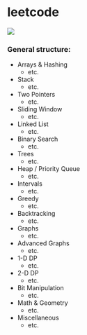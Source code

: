 # leetcode
![](https://github.com/leetcode/f.gif)
### General structure:
- Arrays & Hashing
  - etc.
- Stack
  - etc.
- Two Pointers
  - etc.
- Sliding Window
  - etc.
- Linked List
  - etc.
- Binary Search
  - etc.
- Trees
  - etc.
- Heap / Priority Queue
  - etc.
- Intervals
  - etc.
- Greedy
  - etc.
- Backtracking
  - etc.
- Graphs
  - etc.
- Advanced Graphs
  - etc.
- 1-D DP
  - etc.
- 2-D DP
  - etc.
- Bit Manipulation
  - etc.
- Math & Geometry
  - etc.
- Miscellaneous
  - etc.
